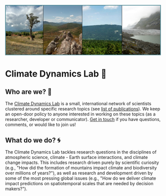 ![logo](banner.jpg)

# Climate Dynamics Lab 🌱

## Who are we? 👥
The [Climate Dynamics Lab](https://mutz.science/) is a small, international network of scientists clustered around specific research topics (see [list of publications](https://mutz.science/res/pub.html)). We keep an open-door policy to anyone interested in working on these topics (as a researcher, developer or communicator). [Get in touch](mailto:sebastian@mutz.science) if you have questions, comments, or would like to join us!

## What do we do? 🌀
The Climate Dynamics Lab tackles research questions in the disciplines of atmospheric science, climate - Earth surface interactions, and climate change impacts. This includes research driven purely by scientific curiosity (e.g., "How did the formation of mountains impact climate and biodiversity over millions of years?"), as well as research and development driven by some of the most pressing global issues (e.g., "How do we deliver climate impact predictions on spatiotemporal scales that are needed by decision makers?").
           
